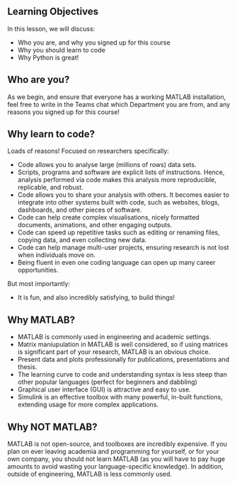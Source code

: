 ## Learning Objectives

In this lesson, we will discuss:

- Who you are, and why you signed up for this course
- Why you should learn to code
- Why Python is great!

## Who are you?

As we begin, and ensure that everyone has a working MATLAB installation, feel free to write in the Teams chat which Department you are from, and any reasons you signed up for this course!  

## Why learn to code?

Loads of reasons! Focused on researchers specifically:

- Code allows you to analyse large (millions of rows) data sets.
- Scripts, programs and software are explicit lists of instructions. Hence, analysis performed via code makes this analysis more reproducible, replicable, and robust.
- Code allows you to share your analysis with others. It becomes easier to integrate into other systems built with code, such as websites, blogs, dashboards, and other pieces of software.
- Code can help create complex visualisations, nicely formatted documents, animations, and other engaging outputs.
- Code can speed up repetitive tasks such as editing or renaming files, copying data, and even collecting new data.
- Code can help manage multi-user projects, ensuring research is not lost when individuals move on.
- Being fluent in even one coding language can open up many career opportunities.

But most importantly:

- It is fun, and also incredibly satisfying, to build things!

## Why MATLAB?
- MATLAB is commonly used in engineering and academic settings.
- Matrix maniupulation in MATLAB is well considered, so if using matrices is significant part of your research, MATLAB is an obvious choice.
- Present data and plots professionally for publications, presentations and thesis.
- The learning curve to code and understanding syntax is less steep than other popular languages (perfect for beginners and dabbling)
- Graphical user interface (GUI) is attractive and easy to use.  
- Simulink is an effective toolbox with many powerful, in-built functions, extending usage for more complex applications. 

## Why NOT MATLAB?

MATLAB is not open-source, and toolboxes are incredibly expensive. If you plan on ever leaving academia and programming for yourself, or for your own company, you should not learn MATLAB (as you will have to pay huge amounts to avoid wasting your language-specific knowledge). In addition, outside of engineering, MATLAB is less commonly used. 
